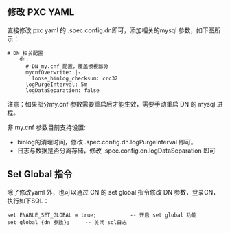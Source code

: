 ## 修改 PXC YAML
直接修改 pxc yaml 的 .spec.config.dn即可，添加相关的mysql 参数，如下图所示：

```shell
# DN 相关配置
    dn:
      # DN my.cnf 配置，覆盖模板部分
      mycnfOverwrite: |-
        loose_binlog_checksum: crc32
      logPurgeInterval: 5m
      logDataSeparation: false
```

注意：如果部分my.cnf 参数需要重启后才能生效，需要手动重启 DN 的 mysql 进程。

非 my.cnf 参数目前支持设置: 
- binlog的清理时间，修改 .spec.config.dn.logPurgeInterval 即可。
- 日志与数据是否分离存储，修改 .spec.config.dn.logDataSeparation 即可

## Set Global 指令
除了修改yaml 外，也可以通过 CN 的 set global 指令修改 DN 参数，登录CN，执行如下SQL：

```shell
set ENABLE_SET_GLOBAL = true;			-- 开启 set global 功能
set global {dn 参数};		-- 关闭 sql日志
```
